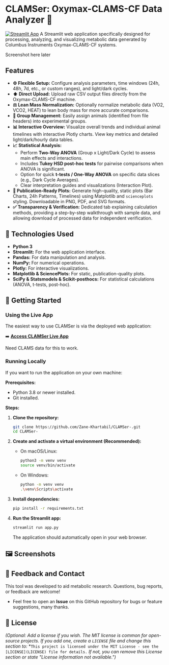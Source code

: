 # CLAMSer: Oxymax-CLAMS-CF Data Analyzer 🧬

[![Streamlit App](https://static.streamlit.io/badges/streamlit_badge_black_white.svg)](clamser.streamlit.app) 
A Streamlit web application specifically designed for processing, analyzing, and visualizing metabolic data generated by Columbus Instruments Oxymax-CLAMS-CF systems.

Screenshot here later

##  Features

*   **⚙️ Flexible Setup:** Configure analysis parameters, time windows (24h, 48h, 7d, etc., or custom ranges), and light/dark cycles.
*   **⬆️ Direct Upload:** Upload raw CSV output files directly from the Oxymax-CLAMS-CF machine.
*   **⚖️ Lean Mass Normalization:** Optionally normalize metabolic data (VO2, VCO2, HEAT) to lean body mass for more accurate comparisons.
*   **👥 Group Management:** Easily assign animals (identified from file headers) into experimental groups.
*   **📊 Interactive Overview:** Visualize overall trends and individual animal timelines with interactive Plotly charts. View key metrics and detailed light/dark/hourly data tables.
*   **📈 Statistical Analysis:**
    *   Perform **Two-Way ANOVA** (Group x Light/Dark Cycle) to assess main effects and interactions.
    *   Includes **Tukey HSD post-hoc tests** for pairwise comparisons when ANOVA is significant.
    *   Option for quick **t-tests / One-Way ANOVA** on specific data slices (e.g., Dark Cycle Averages).
    *   Clear interpretation guides and visualizations (Interaction Plot).
*   **📄 Publication-Ready Plots:** Generate high-quality, static plots (Bar Charts, 24h Patterns, Timelines) using Matplotlib and `scienceplots` styling. Downloadable in PNG, PDF, and SVG formats.
*   **✅ Transparency & Verification:** Dedicated tab explaining calculation methods, providing a step-by-step walkthrough with sample data, and allowing download of processed data for independent verification.

## 🚀 Technologies Used

*   **Python 3**
*   **Streamlit:** For the web application interface.
*   **Pandas:** For data manipulation and analysis.
*   **NumPy:** For numerical operations.
*   **Plotly:** For interactive visualizations.
*   **Matplotlib & SciencePlots:** For static, publication-quality plots.
*   **SciPy & Statsmodels & Scikit-posthocs:** For statistical calculations (ANOVA, t-tests, post-hoc).

## 🏁 Getting Started

### Using the Live App

The easiest way to use CLAMSer is via the deployed web application:

➡️ **[Access CLAMSer Live App](clamser.streamlit.app)** 

Need CLAMS data for this to work.

### Running Locally

If you want to run the application on your own machine:

**Prerequisites:**
*   Python 3.8 or newer installed.
*   Git installed.

**Steps:**

1.  **Clone the repository:**
    ```bash
    git clone https://github.com/Zane-Khartabil/CLAMSer-.git
    cd CLAMSer-
    ```

2.  **Create and activate a virtual environment (Recommended):**
    *   On macOS/Linux:
        ```bash
        python3 -m venv venv
        source venv/bin/activate
        ```
    *   On Windows:
        ```bash
        python -m venv venv
        .\venv\Scripts\activate
        ```

3.  **Install dependencies:**
    ```bash
    pip install -r requirements.txt
    ```

4.  **Run the Streamlit app:**
    ```bash
    streamlit run app.py
    ```
    The application should automatically open in your web browser.

## 🖼️ Screenshots

## 💬 Feedback and Contact

This tool was developed to aid metabolic research. Questions, bug reports, or feedback are welcome!

*   Feel free to open an **Issue** on this GitHub repository for bugs or feature suggestions, many thanks.

## 📜 License

*(Optional: Add a license if you wish. The MIT license is common for open-source projects. If you add one, create a `LICENSE` file and change this section to:*
*`This project is licensed under the MIT License - see the [LICENSE](LICENSE) file for details.`
*If not, you can remove this License section or state "License information not available.")*
